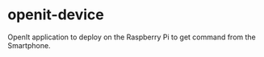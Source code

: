 openit-device
=============

OpenIt application to deploy on the Raspberry Pi to get command from the Smartphone.
